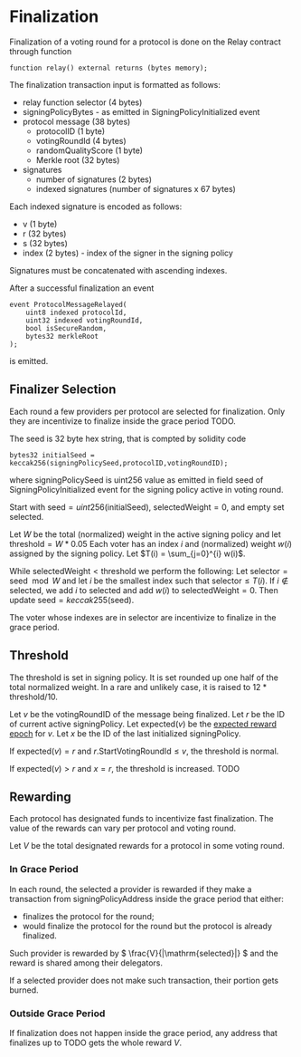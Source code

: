 # Finalization

Finalization of a voting round for a protocol is done on the Relay contract through function

```Solidity
function relay() external returns (bytes memory);
```

The finalization transaction input is formatted as follows:

- relay function selector (4 bytes)
- signingPolicyBytes - as emitted in SigningPolicyInitialized event
- protocol message (38 bytes)
  - protocolID (1 byte)
  - votingRoundId (4 bytes)
  - randomQualityScore (1 byte)
  - Merkle root (32 bytes)
- signatures
  - number of signatures (2 bytes)
  - indexed signatures (number of signatures x 67 bytes)

Each indexed signature is encoded as follows:

- v (1 byte)
- r (32 bytes)
- s (32 bytes)
- index (2 bytes) - index of the signer in the signing policy

Signatures must be concatenated with ascending indexes.

After a successful finalization an event

```Solidity
event ProtocolMessageRelayed(
    uint8 indexed protocolId,
    uint32 indexed votingRoundId,
    bool isSecureRandom,
    bytes32 merkleRoot
);
```

is emitted.

## Finalizer Selection

Each round a few providers per protocol are selected for finalization.
Only they are incentivize to finalize inside the grace period TODO.

The seed is 32 byte hex string, that is compted by solidity code

```solidity
bytes32 initialSeed = keccak256(signingPolicySeed,protocolID,votingRoundID);
```

where signingPolicySeed is uint256 value as emitted in field seed of SigningPolicyInitialized event for the signing policy active in voting round.

Start with $\mathrm{seed}= uint256(\mathrm{initialSeed})$, $\mathrm{selectedWeight}=0$, and empty set $\mathrm{selected}$.

Let $W$ be the total (normalized) weight in the active signing policy and let $\mathrm{threshold} = W * 0.05$
Each voter has an index $i$ and (normalized) weight $w(i)$ assigned by the signing policy.
Let $T(i) = \sum_{j=0}^{i} w(i)$.

While $\mathrm{selectedWeight} < \mathrm{threshold}$ we perform the following:
Let $\mathrm{selector}=\mathrm{seed}\mod W$ and let $i$ be the smallest index such that $\mathrm{selector} \leq T(i)$.
If $i \notin \mathrm{selected}$, we add $i$ to $\mathrm{selected}$ and add $w(i)$ to $\mathrm{selectedWeight}=0$.
Then update $\mathrm{seed} = keccak255(\mathrm{seed})$.

The voter whose indexes are in $\mathrm{selector}$ are incentivize to finalize in the grace period.

## Threshold

The threshold is set in signing policy.
It is set rounded up one half of the total normalized weight.
In a rare and unlikely case, it is raised to $12 * \mathrm{threshold} /10$.

Let $v$ be the votingRoundID of the message being finalized.
Let $r$ be the ID of current active signingPolicy.
Let $\mathrm{expected}(v)$ be the [expected reward epoch](Epoch.md#reward-epoch) for $v$.
Let $x$ be the ID of the last initialized signingPolicy.

If $\mathrm{expected}(v) = r$ and $r.\mathrm{StartVotingRoundId}\leq v$, the threshold is normal.

If $\mathrm{expected}(v) > r$ and $x=r$, the threshold is increased. TODO

## Rewarding

Each protocol has designated funds to incentivize fast finalization.
The value of the rewards can vary per protocol and voting round.

Let $V$ be the total designated rewards for a protocol in some voting round.

### In Grace Period

In each round, the selected a provider is rewarded if they make a transaction from signingPolicyAddress inside the grace period that either:

- finalizes the protocol for the round;
- would finalize the protocol for the round but the protocol is already finalized.

Such provider is rewarded by
$
\frac{V}{|\mathrm{selected}|}
$
and the reward is shared among their delegators.

If a selected provider does not make such transaction, their portion gets burned.

### Outside Grace Period

If finalization does not happen inside the grace period, any address that finalizes up to TODO gets the whole reward $V$.
